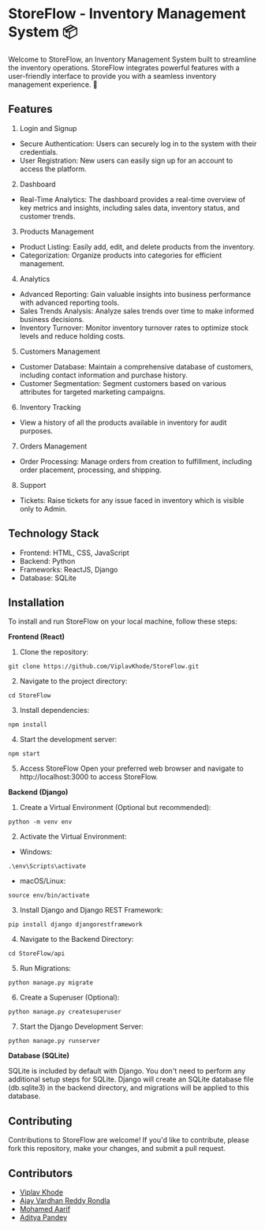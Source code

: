 
# StoreFlow - Inventory Management System 📦

Welcome to StoreFlow, an Inventory Management System built to streamline the inventory operations. StoreFlow integrates powerful features with a user-friendly interface to provide you with a seamless inventory management experience. 🚀

## Features

1. Login and Signup
- Secure Authentication: Users can securely log in to the system with their credentials.
- User Registration: New users can easily sign up for an account to access the platform.
2. Dashboard
- Real-Time Analytics: The dashboard provides a real-time overview of key metrics and insights, including sales data, inventory status, and customer trends.

3. Products Management
- Product Listing: Easily add, edit, and delete products from the inventory.
- Categorization: Organize products into categories for efficient management.

4. Analytics
- Advanced Reporting: Gain valuable insights into business performance with advanced reporting tools.
- Sales Trends Analysis: Analyze sales trends over time to make informed business decisions.
- Inventory Turnover: Monitor inventory turnover rates to optimize stock levels and reduce holding costs.
5. Customers Management
- Customer Database: Maintain a comprehensive database of customers, including contact information and purchase history.
- Customer Segmentation: Segment customers based on various attributes for targeted marketing campaigns.

6. Inventory Tracking
-  View a history of all the products available in inventory for audit purposes.
7. Orders Management
- Order Processing: Manage orders from creation to fulfillment, including order placement, processing, and shipping.

8. Support
- Tickets: Raise tickets for any issue faced in inventory which is visible only to Admin.


## Technology Stack
- Frontend: HTML, CSS, JavaScript
- Backend: Python
- Frameworks: ReactJS, Django
- Database: SQLite

## Installation

To install and run StoreFlow on your local machine, follow these steps:

**Frontend (React)**
1. Clone the repository:
```
git clone https://github.com/ViplavKhode/StoreFlow.git

```
2. Navigate to the project directory:
```
cd StoreFlow
```
3. Install dependencies:
```
npm install
```
4. Start the development server:
```
npm start
```
5. Access StoreFlow
Open your preferred web browser and navigate to http://localhost:3000 to access StoreFlow.

**Backend (Django)**
1. Create a Virtual Environment (Optional but recommended):

```
python -m venv env
```
2. Activate the Virtual Environment:
- Windows:
```
.\env\Scripts\activate
```
- macOS/Linux:
```
source env/bin/activate
```
3. Install Django and Django REST Framework:

```
pip install django djangorestframework
```
4. Navigate to the Backend Directory:
```
cd StoreFlow/api
```
5. Run Migrations:
```
python manage.py migrate
```
6. Create a Superuser (Optional):
```
python manage.py createsuperuser
```
7. Start the Django Development Server:
```
python manage.py runserver
```

**Database (SQLite)**

SQLite is included by default with Django. You don't need to perform any additional setup steps for SQLite.
Django will create an SQLite database file (db.sqlite3) in the backend directory, and migrations will be applied to this database.

## Contributing

Contributions to StoreFlow are welcome! If you'd like to contribute, please fork this repository, make your changes, and submit a pull request.

## Contributors

- [Viplav Khode](https://github.com/ViplavKhode)
- [Ajay Vardhan Reddy Rondla](https://www.linkedin.com/in/ajayvardhanreddy)
- [Mohamed Aarif](https://www.linkedin.com/in/mohamed-aarif-114946154)
- [Aditya Pandey](https://www.linkedin.com/in/aditya-pandey-b12a2713b/)

